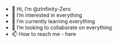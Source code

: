 - 👋 Hi, I’m @zInfinity-Zero
- 👀 I’m interested in everything
- 🌱 I’m currently learning everything
- 💞️ I’m looking to collaborate on everything
- 📫 How to reach me - here

<!---
zInfinity-Zero/zInfinity-Zero is a ✨ special ✨ repository because its `README.md` (this file) appears on your GitHub profile.
You can click the Preview link to take a look at your changes.
--->
